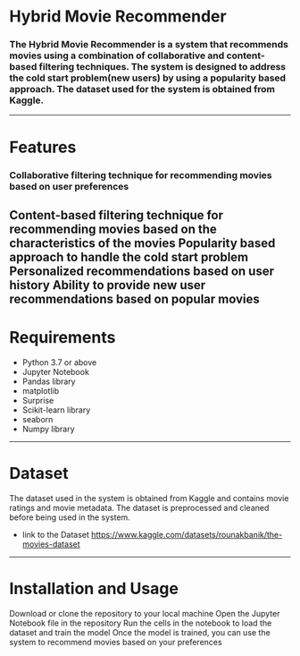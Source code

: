# Hybrid Movie Recommender
### The Hybrid Movie Recommender is a system that recommends movies using a combination of collaborative and content-based filtering techniques. The system is designed to address the cold start problem(new users) by using a popularity based approach. The dataset used for the system is obtained from Kaggle.
--------------
# Features
### Collaborative filtering technique for recommending movies based on user preferences
Content-based filtering technique for recommending movies based on the characteristics of the movies
Popularity based approach to handle the cold start problem
Personalized recommendations based on user history
Ability to provide new user recommendations based on popular movies
-------------
#  Requirements
+ Python 3.7 or above
+ Jupyter Notebook
+ Pandas library
+ matplotlib
+ Surprise
+ Scikit-learn library
+ seaborn
+ Numpy library
-----------------------
#  Dataset
The dataset used in the system is obtained from Kaggle and contains movie ratings and movie metadata. The dataset is preprocessed and cleaned before being used in the system.
+ link to the Dataset  https://www.kaggle.com/datasets/rounakbanik/the-movies-dataset
------------------
# Installation and Usage
Download or clone the repository to your local machine
Open the Jupyter Notebook file in the repository
Run the cells in the notebook to load the dataset and train the model
Once the model is trained, you can use the system to recommend movies based on your preferences
